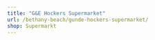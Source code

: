 ```yaml
---
title: "G&E Hockers Supermarket"
url: /bethany-beach/gunde-hockers-supermarket/
shop: Supermarkt
---
```

